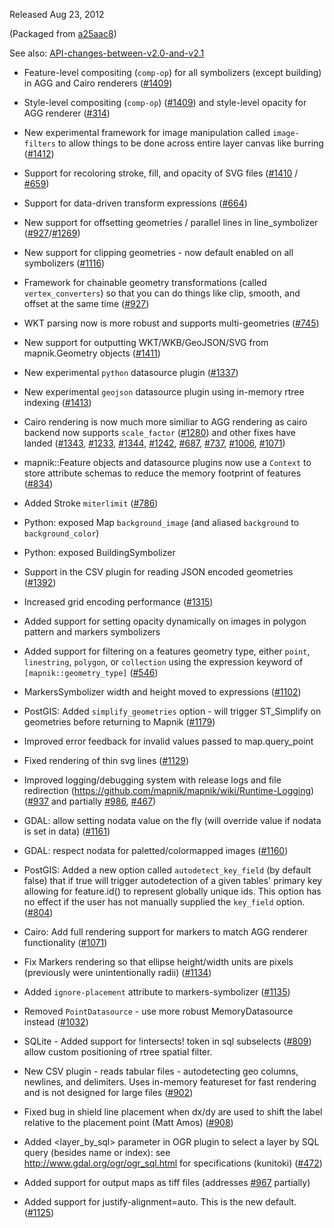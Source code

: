 Released Aug 23, 2012

(Packaged from [a25aac8](https://github.com/mapnik/mapnik/commit/a25aac8))

See also: [API-changes-between-v2.0-and-v2.1](https://github.com/mapnik/mapnik/wiki/API-changes-between-v2.0-and-v2.1)

- Feature-level compositing (`comp-op`) for all symbolizers (except building) in AGG and Cairo renderers ([#1409](http://github.com/mapnik/mapnik/issues/1409))

- Style-level compositing (`comp-op`) ([#1409](http://github.com/mapnik/mapnik/issues/1409)) and style-level opacity for AGG renderer ([#314](http://github.com/mapnik/mapnik/issues/314))

- New experimental framework for image manipulation called `image-filters` to allow things to be done across entire layer canvas like burring ([#1412](http://github.com/mapnik/mapnik/issues/1412))

- Support for recoloring stroke, fill, and opacity of SVG files ([#1410](http://github.com/mapnik/mapnik/issues/￼1410) / [#659](http://github.com/mapnik/mapnik/issues/659))

- Support for data-driven transform expressions ([#664](http://github.com/mapnik/mapnik/issues/664))

- New support for offsetting geometries / parallel lines in line_symbolizer ([#927](http://github.com/mapnik/mapnik/issues/927)/[#1269](http://github.com/mapnik/mapnik/issues/1269))

- New support for clipping geometries - now default enabled on all symbolizers ([#1116](http://github.com/mapnik/mapnik/issues/1116))

- Framework for chainable geometry transformations (called `vertex_converters`) so that you can do things like clip, smooth, and offset at the same time ([#927](http://github.com/mapnik/mapnik/issues/927))

- WKT parsing now is more robust and supports multi-geometries ([#745](http://github.com/mapnik/mapnik/issues/745))

- New support for outputting WKT/WKB/GeoJSON/SVG from mapnik.Geometry objects ([#1411](http://github.com/mapnik/mapnik/issues/1411))

- New experimental `python` datasource plugin ([#1337](http://github.com/mapnik/mapnik/issues/1337))

- New experimental `geojson` datasource plugin using in-memory rtree indexing ([#1413](http://github.com/mapnik/mapnik/issues/1413))

- Cairo rendering is now much more similiar to AGG rendering as cairo backend now supports `scale_factor` ([#1280](http://github.com/mapnik/mapnik/issues/1280)) and other fixes have landed ([#1343](http://github.com/mapnik/mapnik/issues/1343), [#1233](http://github.com/mapnik/mapnik/issues/1233), [#1344](http://github.com/mapnik/mapnik/issues/), [#1242](http://github.com/mapnik/mapnik/issues/1242), [#687](http://github.com/mapnik/mapnik/issues/687), [#737](http://github.com/mapnik/mapnik/issues/737), [#1006](http://github.com/mapnik/mapnik/issues/1006), [#1071](http://github.com/mapnik/mapnik/issues/1071))

- mapnik::Feature objects and datasource plugins now use a `Context` to store attribute schemas to reduce the memory footprint of features ([#834](http://github.com/mapnik/mapnik/issues/834))

- Added Stroke `miterlimit` ([#786](http://github.com/mapnik/mapnik/issues/786))

- Python: exposed Map `background_image` (and aliased `background` to `background_color`)

- Python: exposed BuildingSymbolizer

- Support in the CSV plugin for reading JSON encoded geometries ([#1392](http://github.com/mapnik/mapnik/issues/1392))

- Increased grid encoding performance ([#1315](http://github.com/mapnik/mapnik/issues/1315))

- Added support for setting opacity dynamically on images in polygon pattern and markers symbolizers

- Added support for filtering on a features geometry type, either `point`, `linestring`, `polygon`,
  or `collection` using the expression keyword of `[mapnik::geometry_type]` ([#546](http://github.com/mapnik/mapnik/issues/546))

- MarkersSymbolizer width and height moved to expressions ([#1102](http://github.com/mapnik/mapnik/issues/1102))

- PostGIS: Added `simplify_geometries` option - will trigger ST_Simplify on geometries before returning to Mapnik ([#1179](http://github.com/mapnik/mapnik/issues/1179))

- Improved error feedback for invalid values passed to map.query_point

- Fixed rendering of thin svg lines ([#1129](http://github.com/mapnik/mapnik/issues/1129))

- Improved logging/debugging system with release logs and file redirection (https://github.com/mapnik/mapnik/wiki/Runtime-Logging) ([#937](http://github.com/mapnik/mapnik/issues/937) and partially [#986](http://github.com/mapnik/mapnik/issues/986), [#467](http://github.com/mapnik/mapnik/issues/467))

- GDAL: allow setting nodata value on the fly (will override value if nodata is set in data) ([#1161](http://github.com/mapnik/mapnik/issues/1161))
 
- GDAL: respect nodata for paletted/colormapped images ([#1160](http://github.com/mapnik/mapnik/issues/1160))

- PostGIS: Added a new option called `autodetect_key_field` (by default false) that if true will
  trigger autodetection of a given tables' primary key allowing for feature.id() to represent
  globally unique ids. This option has no effect if the user has not manually supplied the `key_field` option. ([#804](http://github.com/mapnik/mapnik/issues/804))

- Cairo: Add full rendering support for markers to match AGG renderer functionality ([#1071](http://github.com/mapnik/mapnik/issues/1071))

- Fix Markers rendering so that ellipse height/width units are pixels (previously were unintentionally radii) ([#1134](http://github.com/mapnik/mapnik/issues/1134))

- Added `ignore-placement` attribute to markers-symbolizer ([#1135](http://github.com/mapnik/mapnik/issues/1135))

- Removed `PointDatasource` - use more robust MemoryDatasource instead ([#1032](http://github.com/mapnik/mapnik/issues/1032))

- SQLite - Added support for !intersects! token in sql subselects ([#809](http://github.com/mapnik/mapnik/issues/809)) allow custom positioning of rtree spatial filter.

- New CSV plugin - reads tabular files - autodetecting geo columns, newlines, and delimiters. Uses in-memory featureset for fast rendering and is not designed for large files ([#902](http://github.com/mapnik/mapnik/issues/902))

- Fixed bug in shield line placement when dx/dy are used to shift the label relative to the placement point (Matt Amos) ([#908](http://github.com/mapnik/mapnik/issues/908))

- Added <layer_by_sql> parameter in OGR plugin to select a layer by SQL query (besides name or index): see http://www.gdal.org/ogr/ogr_sql.html for specifications (kunitoki) ([#472](http://github.com/mapnik/mapnik/issues/472))

- Added support for output maps as tiff files (addresses [#967]((http://github.com/mapnik/mapnik/issues/967)) partially)

- Added support for justify-alignment=auto. This is the new default. ([#1125](http://github.com/mapnik/mapnik/issues/1125))